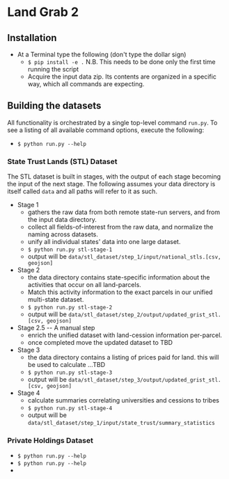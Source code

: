 # Land Grab 2

## Installation
* At a Terminal type the following (don't type the dollar sign)
  * `$ pip install -e .` N.B. This needs to be done only the first time running the script
  * Acquire the input data zip. Its contents are organized in a specific way, which all commands are expecting. 

## Building the datasets
All functionality is orchestrated by a single top-level command `run.py`.
To see a listing of all available command options, execute the following:
* `$ python run.py --help`

### State Trust Lands (STL) Dataset
The STL dataset is built in stages, with the output of each stage becoming the input of the next stage. 
The following assumes your data directory is itself called `data` and all paths will refer to it as such.
* Stage 1
  * gathers the raw data from both remote state-run servers, and from the input data directory.
  * collect all fields-of-interest from the raw data, and normalize the naming across datasets.
  * unify all individual states' data into one large dataset.
  * `$ python run.py stl-stage-1`
  * output will be `data/stl_dataset/step_1/input/national_stls.[csv, geojson]`
* Stage 2
  * the data directory contains state-specific information about the activities that occur on all land-parcels. 
  * Match this activity information to the exact parcels in our unified multi-state dataset.
  * `$ python run.py stl-stage-2`
  * output will be `data/stl_dataset/step_2/output/updated_grist_stl.[csv, geojson]`
* Stage 2.5 -- A manual step
  * enrich the unified dataset with land-cession information per-parcel.
  * once completed move the updated dataset to TBD
* Stage 3
  *  the data directory contains a listing of prices paid for land. this will be used to calculate ...TBD
  * `$ python run.py stl-stage-3`
  * output will be `data/stl_dataset/step_3/output/updated_grist_stl.[csv, geojson]`
* Stage 4
  * calculate summaries correlating universities and cessions to tribes
  * `$ python run.py stl-stage-4`
  * output will be `data/stl_dataset/step_1/input/state_trust/summary_statistics`

### Private Holdings Dataset
* `$ python run.py --help`
* `$ python run.py --help`
* 